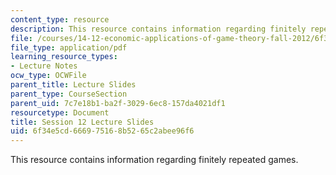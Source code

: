 ```yaml
---
content_type: resource
description: This resource contains information regarding finitely repeated games.
file: /courses/14-12-economic-applications-of-game-theory-fall-2012/6f34e5cd666975168b5265c2abee96f6_MIT14_12F12_slides12.pdf
file_type: application/pdf
learning_resource_types:
- Lecture Notes
ocw_type: OCWFile
parent_title: Lecture Slides
parent_type: CourseSection
parent_uid: 7c7e18b1-ba2f-3029-6ec8-157da4021df1
resourcetype: Document
title: Session 12 Lecture Slides
uid: 6f34e5cd-6669-7516-8b52-65c2abee96f6
---
```

This resource contains information regarding finitely repeated games.

